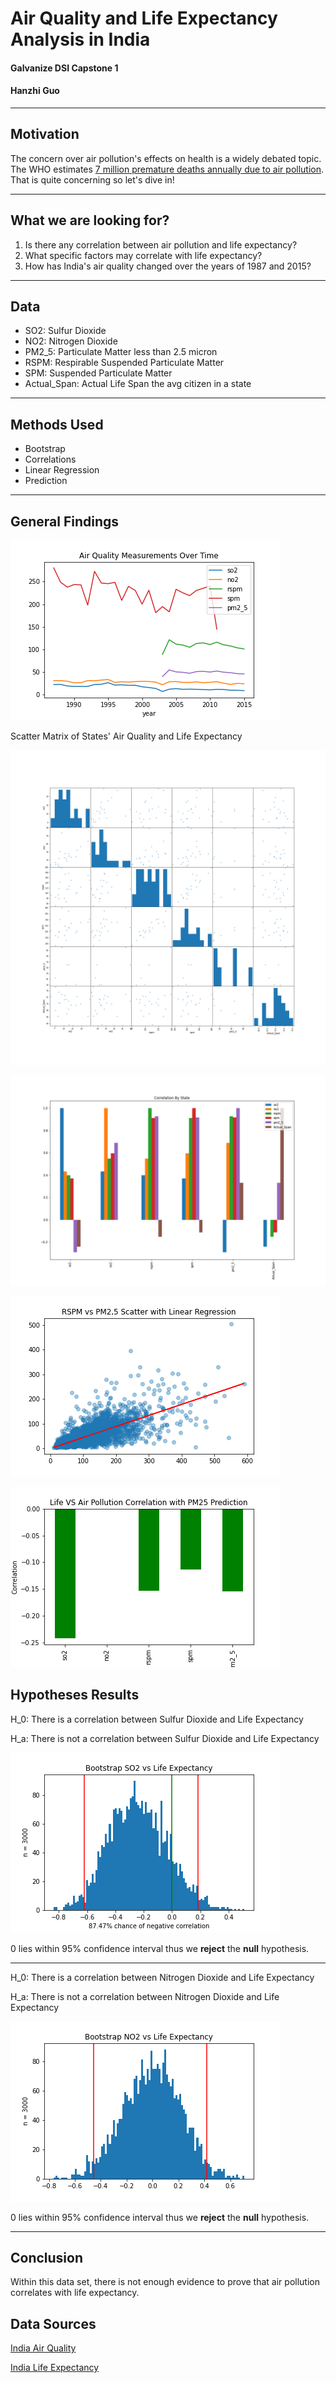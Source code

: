 # Air Quality and Life Expectancy Analysis in India

#### Galvanize DSI Capstone 1

#### Hanzhi Guo
------
## Motivation

The concern over air pollution's effects on health is a widely debated topic. The WHO estimates [7 million premature deaths annually due to air pollution](http://www.who.int/mediacentre/news/releases/2014/air-pollution/en/). That is quite concerning so let's dive in!

------
## What we are looking for?

1. Is there any correlation between air pollution and life expectancy?
2. What specific factors may correlate with life expectancy?
3. How has India's air quality changed over the years of 1987 and 2015?
------

## Data

* SO2: Sulfur Dioxide
* NO2: Nitrogen Dioxide
* PM2_5: Particulate Matter less than 2.5 micron
* RSPM: Respirable Suspended Particulate Matter
* SPM: Suspended Particulate Matter
* Actual_Span: Actual Life Span the avg citizen in a state

------

## Methods Used
* Bootstrap
* Correlations
* Linear Regression
* Prediction

------

## General Findings

![Air Quality Over Time](images/air_quality_over_time.png)

Scatter Matrix of States' Air Quality and Life Expectancy 

![Scatter Matrix](images/scatter_matrix.png)

![Air Quality Life Correlation by State](images/life_air_corr.png)

![RPSM vs PM2.5 Linear Regression](images/RPSMvsPM2_5LinReg.png)

![Correlation after prediction](images/life_air_corr_with_pm25_filled.png)


## Hypotheses Results

H_0: There is a correlation between Sulfur Dioxide and Life Expectancy

H_a: There is not a correlation between Sulfur Dioxide and Life Expectancy

![SO2 Life Correlation](images/bootstrap_SO2.png)

0 lies within 95% confidence interval thus we __reject__ the __null__ hypothesis.

------
H_0: There is a correlation between Nitrogen Dioxide and Life Expectancy

H_a: There is not a correlation between Nitrogen Dioxide and Life Expectancy

![NO2 Life Correlation](images/bootstrap_NO2.png)

0 lies within 95% confidence interval thus we __reject__ the __null__ hypothesis.

------

## Conclusion

Within this data set, there is not enough evidence to prove that air pollution correlates with life expectancy.


## Data Sources
[India Air Quality](https://www.kaggle.com/shrutibhargava94/india-air-quality-data)

[India Life Expectancy](https://www.kaggle.com/nimishukey/life-expectancy-in-india)



